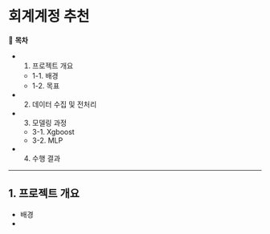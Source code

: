 # 회계계정 추천

📖 **목차**
+ 1. 프로젝트 개요
  + 1-1. 배경
  + 1-2. 목표
+ 2. 데이터 수집 및 전처리
+ 3. 모델링 과정
  + 3-1. Xgboost
  + 3-2. MLP
+ 4. 수행 결과
***
## 1. 프로젝트 개요

+ 배경
+ 

